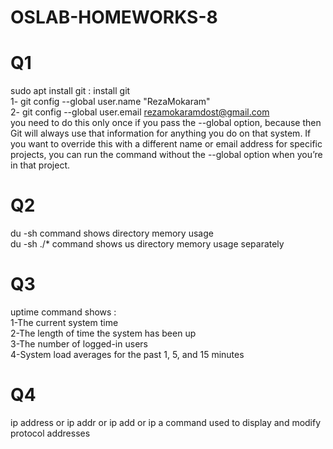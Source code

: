 # OSLAB-HOMEWORKS-8
# Q1
sudo apt install git : install git  
1- git config --global user.name "RezaMokaram"  
2- git config --global user.email rezamokaramdost@gmail.com  
you need to do this only once if you pass the --global option, because then Git will always use that information for anything you do on that system. If you want to override this with a different name or email address for specific projects, you can run the command without the --global option when you’re in that project.
# Q2
du -sh command shows directory memory usage  
du -sh ./* command shows us directory memory usage separately  
# Q3
uptime command shows :  
1-The current system time  
2-The length of time the system has been up  
3-The number of logged-in users  
4-System load averages for the past 1, 5, and 15 minutes  
# Q4
ip address or ip addr or ip add or ip a command used to display and modify protocol addresses  
